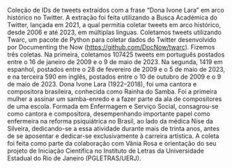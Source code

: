 Coleção de IDs de tweets extraídos com a frase “Dona Ivone Lara” em arco histórico no Twitter. A extração foi feita utilizando a Busca Académica do Twitter, lançada em 2021, a qual permitia coletar tweets em arco histórico, desde 2006 e até 2023, em múltiplas línguas. Coletamos tweets utilizando Twarc, um pacote de Python para coletar dados do Twitter desenvolvido por Documenting the Now (https://github.com/DocNow/twarc). 
Fizemos três coletas. Na primeira, coletamos 107425 tweets em português postados entre o 16 de janeiro de 2009 e o 9 de maio de 2023. Na segunda, 1419 em espanhol, postados entre o 28 de fevereiro de 2009 e o 5 de maio de 2023, e na terceira 590 em inglês, postados entre o 10 de outubro de 2009 e o 9 de maio de 2023. 
Dona Ivone Lara (1922–2018), foi uma cantora e compositora brasileira, conhecida como Rainha do Samba. Foi a primeira mulher a assinar um samba-enredo e a fazer parte da ala de compositores de uma escola. Formada em Enfermagem e Serviço Social, consagrou-se como cantora e compositora, desempenhando importante papel como enfermeira na reforma psiquiátrica no Brasil, ao lado da médica Nise da Silveira, dedicando-se a essa atividade durante mais de trinta anos, antes de se aposentar e dedicar-se exclusivamente à carreira artística.
A coleta foi feita como parte da colaboração com Vânia Rosa e orientação do seu projeto de Iniciação Científica no Instituto de Letras da Universidade Estadual do Rio de Janeiro (PGLETRAS/UERJ).
